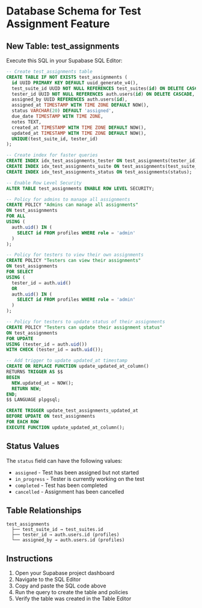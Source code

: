 # Database Schema for Test Assignment Feature

## New Table: test_assignments

Execute this SQL in your Supabase SQL Editor:

```sql
-- Create test_assignments table
CREATE TABLE IF NOT EXISTS test_assignments (
  id UUID PRIMARY KEY DEFAULT uuid_generate_v4(),
  test_suite_id UUID NOT NULL REFERENCES test_suites(id) ON DELETE CASCADE,
  tester_id UUID NOT NULL REFERENCES auth.users(id) ON DELETE CASCADE,
  assigned_by UUID REFERENCES auth.users(id),
  assigned_at TIMESTAMP WITH TIME ZONE DEFAULT NOW(),
  status VARCHAR(20) DEFAULT 'assigned',
  due_date TIMESTAMP WITH TIME ZONE,
  notes TEXT,
  created_at TIMESTAMP WITH TIME ZONE DEFAULT NOW(),
  updated_at TIMESTAMP WITH TIME ZONE DEFAULT NOW(),
  UNIQUE(test_suite_id, tester_id)
);

-- Create index for faster queries
CREATE INDEX idx_test_assignments_tester ON test_assignments(tester_id);
CREATE INDEX idx_test_assignments_suite ON test_assignments(test_suite_id);
CREATE INDEX idx_test_assignments_status ON test_assignments(status);

-- Enable Row Level Security
ALTER TABLE test_assignments ENABLE ROW LEVEL SECURITY;

-- Policy for admins to manage all assignments
CREATE POLICY "Admins can manage all assignments"
ON test_assignments
FOR ALL
USING (
  auth.uid() IN (
    SELECT id FROM profiles WHERE role = 'admin'
  )
);

-- Policy for testers to view their own assignments
CREATE POLICY "Testers can view their assignments"
ON test_assignments
FOR SELECT
USING (
  tester_id = auth.uid()
  OR
  auth.uid() IN (
    SELECT id FROM profiles WHERE role = 'admin'
  )
);

-- Policy for testers to update status of their assignments
CREATE POLICY "Testers can update their assignment status"
ON test_assignments
FOR UPDATE
USING (tester_id = auth.uid())
WITH CHECK (tester_id = auth.uid());

-- Add trigger to update updated_at timestamp
CREATE OR REPLACE FUNCTION update_updated_at_column()
RETURNS TRIGGER AS $$
BEGIN
  NEW.updated_at = NOW();
  RETURN NEW;
END;
$$ LANGUAGE plpgsql;

CREATE TRIGGER update_test_assignments_updated_at
BEFORE UPDATE ON test_assignments
FOR EACH ROW
EXECUTE FUNCTION update_updated_at_column();
```

## Status Values

The `status` field can have the following values:
- `assigned` - Test has been assigned but not started
- `in_progress` - Tester is currently working on the test
- `completed` - Test has been completed
- `cancelled` - Assignment has been cancelled

## Table Relationships

```
test_assignments
  ├── test_suite_id → test_suites.id
  ├── tester_id → auth.users.id (profiles)
  └── assigned_by → auth.users.id (profiles)
```

## Instructions

1. Open your Supabase project dashboard
2. Navigate to the SQL Editor
3. Copy and paste the SQL code above
4. Run the query to create the table and policies
5. Verify the table was created in the Table Editor
